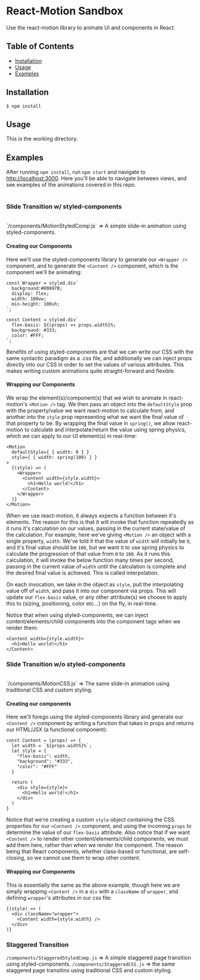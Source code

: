 # React-Motion Sandbox


Use the react-motion library to animate UI and components in React.

## Table of Contents

* [Installation](#installation)
* [Usage](#usage)
* [Examples](#examples)


## Installation

    $ npm install


## Usage

This is the working directory.

## Examples

After running `npm install`, run `npm start` and navigate to <a href="http://localhost:3000">http://localhost:3000</a>.
Here you'll be able to navigate between views, and see examples of the animations covered in this repo.
<br /><br />

### Slide Transition w/ styled-components
<br />
`/components/MotionStyledComp.js` => A simple slide-in animation using styled-components.
<br />

#### Creating our Components
Here we'll use the styled-components library to generate our `<Wrapper />` component, and to generate the `<Content />` component, which is the component we'll be animating:

```
const Wrapper = styled.div`
  background:#00897B;
  display: flex;
  width: 100vw;
  min-height: 100vh;
`;

const Content = styled.div`
  flex-basis: ${(props) => props.width}%;
  background: #333;
  color: #FFF;
`;
```

Benefits of using styled-components are that we can write our CSS with the same syntactic paradigm as a .css file, and additionally we can inject props directly into our CSS in order to set the values of various attributes.  This makes writing custom animations quite straight-forward and flexible.

#### Wrapping our Components

We wrap the element(s)/component(s) that we wish to animate in react-motion's `<Motion />` tag. We then pass an object into the `defaultStyle` prop with the property/value we want react-motion to calculate from, and another into the `style` prop representing what we want the final value of that property to be.  By wrapping the final value in `spring()`, we allow react-motion to calculate and interpolate/return the value using spring physics, which we can apply to our UI element(s) in real-time:

```
<Motion
  defaultStyle={ { width: 0 } }
  style={ { width: spring(100) } }
>
  {(style) => (
    <Wrapper>
      <Content width={style.width}>
        <h1>Hello world!</h1>
      </Content>
    </Wrapper>
  )}
</Motion>
```

When we use react-motion, it always expects a function between it's elements.  The reason for this is that it will invoke that function repeatedly as it runs it's calculation on our values, passing in the current state/value of the calculation.
For example, here we've giving `<Motion />` an object with a single property, `width`.  We've told it that the value of `width` will initially be `0`, and it's final value should be `100`, but we want it to use spring physics to calculate the progression of that value from `0` to `100`.  As it runs this calculation, it will invoke the below function many times per second, passing in the current value of `width` until the calculation is complete and the desired final value is achieved.  This is called interpolation.


On each invocation, we take in the object as `style`, pull the interpolating value off of `width`, and pass it into our component via props.  This will update our `flex-basis` value, or any other attribute(s) we choose to apply this to (sizing, positioning, color etc...) on the fly, in real-time.

Notice that when using styled-components, we can inject content/elements/child components into the component tags when we render them:

```
<Content width={style.width}>
  <h1>Hello world!</h1>
</Content>
```

### Slide Transition w/o styled-components
<br />
`/components/MotionCSS.js` => The same slide-in animation using traditional CSS and custom styling.

#### Creating our components

Here we'll forego using the styled-components library and generate our `<Content />` component by writing a function that takes in props and returns our HTML/JSX (a functional component):

```
const Content = (props) => {
  let width = `${props.width}%`;
  let style = {
    "flex-basis": width,
    "background": "#333",
    "color": "#FFF"
  }

  return (
    <div style={style}>
      <h1>Hello world!</h1>
    </div>
  )
}
```

Notice that we're creating a custom `style` object containing the CSS properties for our `<Content />` component, and using the incoming `props` to determine the value of our `flex-basis` attribute.  Also notice that if we want `<Content />` to render other content/elements/child components, we must add them here, rather than when we render the component.  The reason being that React components, whether class-based or functional, are self-closing, so we cannot use them to wrap other content.

#### Wrapping our Components

This is essentially the same as the above example, though here we are simply wrapping `<Content />` in a `div` with a `className` of `wrapper`, and defining `wrapper`'s attributes in our css file:

```
{(style) => (
  <div className="wrapper">
    <Content width={style.width} />
  </div>
)}
```

### Staggered Transition
`/components/StaggeredStyledComp.js` => A simple staggered page transition using styled-components.
`/components/StaggeredCSS.js` => the same staggered page transitino using traditional CSS and custom styling.
